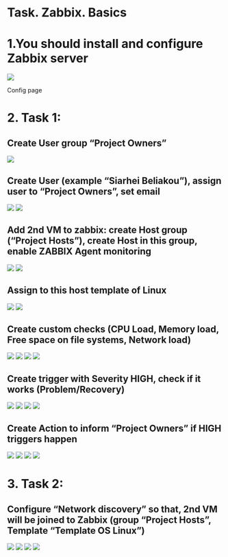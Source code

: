 #  Task. Zabbix. Basics

# 1.You should install and configure Zabbix server

<img src="pictures/Screenshot from 2017-07-24 12-40-12.png">

Config page
 
# 2. Task 1:

## Create User group “Project Owners” 

<img src="pictures/Screenshot from 2017-07-24 13-44-24.png">

## Create User (example “Siarhei Beliakou”), assign user to “Project Owners”, set email

<img src="pictures/Screenshot from 2017-07-24 13-45-37.png">

<img src="pictures/Screenshot from 2017-07-24 13-47-28.png">


## Add 2nd VM to zabbix: create Host group (“Project Hosts”), create Host in this group, enable ZABBIX Agent monitoring

<img src="pictures/Screenshot from 2017-07-24 14-33-09.png">

<img src="pictures/Screenshot from 2017-07-24 14-38-20.png">

## Assign to this host template of Linux 

<img src="pictures/Screenshot from 2017-07-24 14-39-38.png">

<img src="pictures/Screenshot from 2017-07-24 14-42-48.png">

## Create custom checks (CPU Load, Memory load, Free space on file systems, Network load)

<img src="pictures/Screenshot from 2017-07-24 17-29-29.png">

<img src="pictures/Screenshot from 2017-07-24 17-31-57.png">

<img src="pictures/Screenshot from 2017-07-24 17-36-53.png">

<img src="pictures/Screenshot from 2017-07-24 18-39-45.png">

## Create trigger with Severity HIGH, check if it works (Problem/Recovery)

<img src="pictures/Screenshot from 2017-07-24 18-00-25.png">

<img src="pictures/Screenshot from 2017-07-24 15-33-49.png">

<img src="pictures/Screenshot from 2017-07-24 18-04-45.png">

<img src="pictures/Screenshot from 2017-07-24 18-04-45.png">

## Create Action to inform “Project Owners” if HIGH triggers happen

<img src="pictures/Screenshot from 2017-07-24 15-56-50.png">

<img src="pictures/Screenshot from 2017-07-24 15-56-04.png">

<img src="pictures/Screenshot from 2017-07-24 16-17-05.png">

<img src="pictures/Screenshot from 2017-07-24 18-26-38.png">

# 3. Task 2:

## Configure “Network discovery” so that, 2nd VM will be joined to Zabbix (group “Project Hosts”, Template “Template OS Linux”)

<img src="pictures/Screenshot from 2017-07-24 16-32-07.png">

<img src="pictures/Screenshot from 2017-07-24 16-48-05.png">

<img src="pictures/Screenshot from 2017-07-24 16-49-41.png">

<img src="pictures/Screenshot from 2017-07-24 16-51-36.png">
